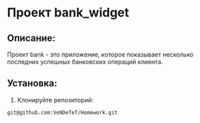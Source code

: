 # Проект bank_widget

## Описание:

Проект bank - это приложение, которое показывает несколько последних успешных банковских операций клиента.

## Установка:

1. Клонируйте репозиторий:
```
git@github.com:VeNDeTeT/Homework.git
```
### 
